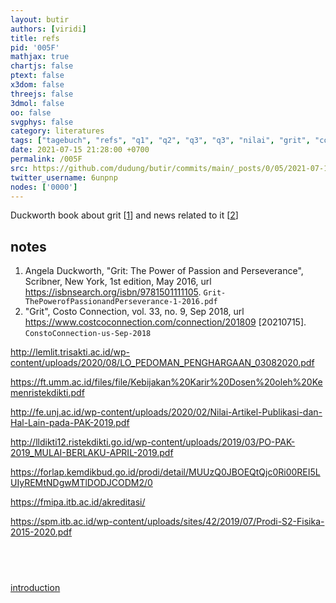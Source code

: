 ```yaml
---
layout: butir
authors: [viridi]
title: refs
pid: '005F'
mathjax: true
chartjs: false
ptext: false
x3dom: false
threejs: false
3dmol: false
oo: false
svgphys: false
category: literatures
tags: ["tagebuch", "refs", "q1", "q2", "q3", "q3", "nilai", "grit", "costo", "connection", "duckworth", "angela"]
date: 2021-07-15 21:28:00 +0700
permalink: /005F
src: https://github.com/dudung/butir/commits/main/_posts/0/05/2021-07-15-refs.md
twitter_username: 6unpnp
nodes: ['0000']
---
```

Duckworth book about grit [[1](#r01)] and news related to it [[2](#r02)]

## notes
1. <a name="r01"></a>Angela Duckworth, "Grit: The Power of Passion and Perseverance", Scribner, New York, 1st edition, May 2016, url <https://isbnsearch.org/isbn/9781501111105>. `Grit-ThePowerofPassionandPerseverance-1-2016.pdf`
2. <a name="r02"></a>"Grit", Costo Connection, vol. 33, no. 9, Sep 2018, url <https://www.costcoconnection.com/connection/201809> [20210715]. `ConstoConnection-us-Sep-2018`




http://lemlit.trisakti.ac.id/wp-content/uploads/2020/08/LO_PEDOMAN_PENGHARGAAN_03082020.pdf

https://ft.umm.ac.id/files/file/Kebijakan%20Karir%20Dosen%20oleh%20Kemenristekdikti.pdf

http://fe.unj.ac.id/wp-content/uploads/2020/02/Nilai-Artikel-Publikasi-dan-Hal-Lain-pada-PAK-2019.pdf

http://lldikti12.ristekdikti.go.id/wp-content/uploads/2019/03/PO-PAK-2019_MULAI-BERLAKU-APRIL-2019.pdf


https://forlap.kemdikbud.go.id/prodi/detail/MUUzQ0JBOEQtQjc0Ri00REI5LUIyREMtNDgwMTlDODJCODM2/0

https://fmipa.itb.ac.id/akreditasi/

https://spm.itb.ac.id/wp-content/uploads/sites/42/2019/07/Prodi-S2-Fisika-2015-2020.pdf





## &nbsp;
[introduction](0000)

